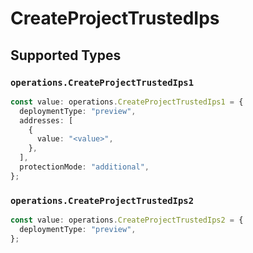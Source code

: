 # CreateProjectTrustedIps


## Supported Types

### `operations.CreateProjectTrustedIps1`

```typescript
const value: operations.CreateProjectTrustedIps1 = {
  deploymentType: "preview",
  addresses: [
    {
      value: "<value>",
    },
  ],
  protectionMode: "additional",
};
```

### `operations.CreateProjectTrustedIps2`

```typescript
const value: operations.CreateProjectTrustedIps2 = {
  deploymentType: "preview",
};
```

